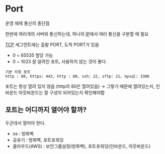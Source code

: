 # Port
운영 체제 통신의 종단점

한번에 여러개의 서버와 통신하는데, 하나의 [IP](IP)에서 여러 통신을 구분할 때 필요

[TCP](TCP) 세그먼트에는 출발 PORT, 도착 PORT가 있음 

- 0 ~ 65535 할당 가능
- 0 ~ 1023 잘 알려진 포트, 사용하지 않는 것이 좋다.

```plaintext
기본 지정 포트
http : 80, https: 443, http : 80, ssh: 22, sftp: 21, mysql: 3306
```

포트는 항상 열려 있지 않음 (http의 80은 열려있음)
	→ 그렇기 때문에 열려있는지, 인바운드 아웃바운드는 잘 구성이 되어있는지 확인해야함

## 포트는 어디까지 열어야 할까?
두군데서 열어야 한다.

-   os : 방화벽
-   공유기 : 방화벽, 포트포워딩
-   클라우드(AWS) : 보안그룹설정(방화벽), 포트포워딩(인바운드, 아웃바운드)

